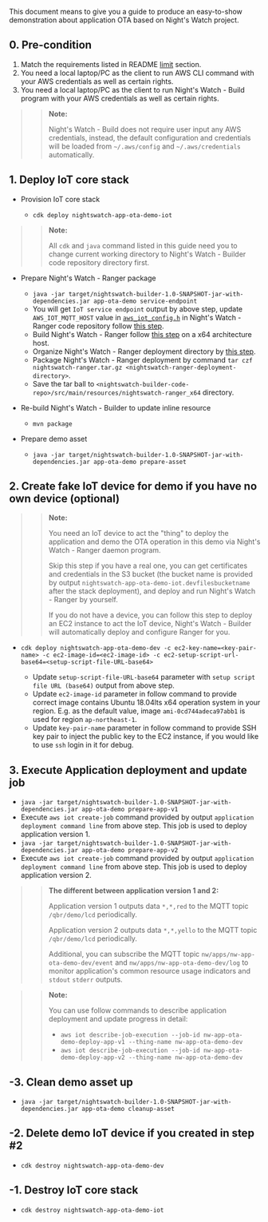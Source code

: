 This document means to give you a guide to produce an easy-to-show demonstration about application OTA based on Night's Watch project.

## 0. Pre-condition

1. Match the requirements listed in README [limit](http://git.awsrun.com/rp/nightswatch-builder#limit) section.
2. You need a local laptop/PC as the client to run AWS CLI command with your AWS credentials as well as certain rights.
3. You need a local laptop/PC as the client to run Night's Watch - Build program with your AWS credentials as well as certain rights.

>>**Note:**
>>
>> Night's Watch - Build does not require user input any AWS credentials, instead, the default configuration and credentials will be loaded from ``~/.aws/config`` and ``~/.aws/credentials`` automatically.

## 1. Deploy IoT core stack

- Provision IoT core stack

    - ``cdk deploy nightswatch-app-ota-demo-iot``

>>**Note:**
>>
>> All `cdk` and `java` command listed in this guide need you to change current working directory to Night's Watch - Builder code repository directory first.

- Prepare Night's Watch - Ranger package

    - ``java -jar target/nightswatch-builder-1.0-SNAPSHOT-jar-with-dependencies.jar app-ota-demo service-endpoint``
    - You will get `IoT service endpoint` output by above step, update `AWS_IOT_MQTT_HOST` value in [`aws_iot_config.h`](http://git.awsrun.com/rp/nightswatch-ranger/blob/master/aws_iot_config.h#L15) in Night's Watch - Ranger code repository follow [this step](http://git.awsrun.com/rp/nightswatch-ranger#device-client-parameter-configuration).
    - Build Night's Watch - Ranger follow [this step](http://git.awsrun.com/rp/nightswatch-ranger#basic) on a x64 architecture host.
    - Organize Night's Watch - Ranger deployment directory by [this step](http://git.awsrun.com/rp/nightswatch-ranger#deployment-directory-structure).
    - Package Night's Watch - Ranger deployment by command ``tar czf nightswatch-ranger.tar.gz <nightswatch-ranger-deployment-directory>``.
    - Save the tar ball to `<nightswatch-builder-code-repo>/src/main/resources/nightswatch-ranger_x64` directory.

- Re-build Night's Watch - Builder to update inline resource

    - ``mvn package``

- Prepare demo asset

    - ``java -jar target/nightswatch-builder-1.0-SNAPSHOT-jar-with-dependencies.jar app-ota-demo prepare-asset``

## 2. Create fake IoT device for demo if you have no own device (optional)

>>**Note:**
>>
>> You need an IoT device to act the "thing" to deploy the application and demo the OTA operation in this demo via Night's Watch - Ranger daemon program.
>>
>> Skip this step if you have a real one, you can get certificates and credentials in the S3 bucket (the bucket name is provided by output `nightswatch-app-ota-demo-iot.devfilesbucketname` after the stack deployment), and deploy and run Night's Watch - Ranger by yourself.
>>
>> If you do not have a device, you can follow this step to deploy an EC2 instance to act the IoT device, Night's Watch - Builder will automatically deploy and configure Ranger for you.

- `cdk deploy nightswatch-app-ota-demo-dev -c ec2-key-name=<key-pair-name> -c ec2-image-id=<ec2-image-id> -c ec2-setup-script-url-base64=<setup-script-file-URL-base64>`

    - Update `setup-script-file-URL-base64` parameter with `setup script file URL (base64)` output from above step.
    - Update `ec2-image-id` parameter in follow command to provide correct image contains Ubuntu 18.04lts x64 operation system in your region. E.g. as the default value, image `ami-0cd744adeca97abb1` is used for region `ap-northeast-1`.
    - Update `key-pair-name` parameter in follow command to provide SSH key pair to inject the public key to the EC2 instance, if you would like to use `ssh` login in it for debug.

## 3. Execute Application deployment and update job

- ``java -jar target/nightswatch-builder-1.0-SNAPSHOT-jar-with-dependencies.jar app-ota-demo prepare-app-v1``
- Execute ``aws iot create-job`` command provided by output `application deployment command line` from above step. This job is used to deploy application version 1.
- ``java -jar target/nightswatch-builder-1.0-SNAPSHOT-jar-with-dependencies.jar app-ota-demo prepare-app-v2``
- Execute ``aws iot create-job`` command provided by output `application deployment command line` from above step. This job is used to deploy application version 2.

>>**The different between application version 1 and 2:**
>>
>> Application version 1 outputs data `*,*,red` to the MQTT topic `/qbr/demo/lcd` periodically.
>>
>> Application version 2 outputs data `*,*,yello` to the MQTT topic `/qbr/demo/lcd` periodically.
>>
>> Additional, you can subscribe the MQTT topic `nw/apps/nw-app-ota-demo-dev/event` and `nw/apps/nw-app-ota-demo-dev/log` to monitor application's common resource usage indicators and `stdout` `stderr` outputs.

>>**Note:**
>>
>> You can use follow commands to describe application deployment and update progress in detail:
>> - ``aws iot describe-job-execution --job-id nw-app-ota-demo-deploy-app-v1 --thing-name nw-app-ota-demo-dev``
>> - ``aws iot describe-job-execution --job-id nw-app-ota-demo-deploy-app-v2 --thing-name nw-app-ota-demo-dev``

## -3. Clean demo asset up

- ``java -jar target/nightswatch-builder-1.0-SNAPSHOT-jar-with-dependencies.jar app-ota-demo cleanup-asset``

## -2. Delete demo IoT device if you created in step \#2

- ``cdk destroy nightswatch-app-ota-demo-dev``

## -1. Destroy IoT core stack

- ``cdk destroy nightswatch-app-ota-demo-iot``
